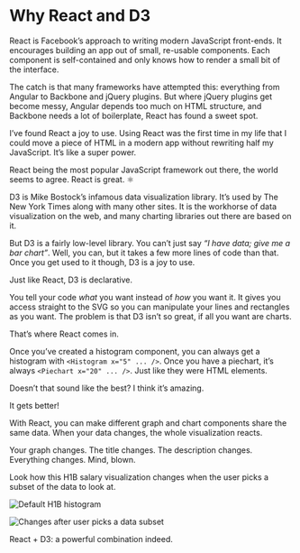 
# Why React and D3

React is Facebook’s approach to writing modern JavaScript front-ends. It
encourages building an app out of small, re-usable components. Each
component is self-contained and only knows how to render a small bit of
the interface.

The catch is that many frameworks have attempted this: everything from
Angular to Backbone and jQuery plugins. But where jQuery plugins get
become messy, Angular depends too much on HTML structure, and Backbone
needs a lot of boilerplate, React has found a sweet spot.

I’ve found React a joy to use. Using React was the first time in my life
that I could move a piece of HTML in a modern app without rewriting half
my JavaScript. It’s like a super power.

React being the most popular JavaScript framework out there, the world
seems to agree. React is great. ⚛️

D3 is Mike Bostock’s infamous data visualization library. It’s used by
The New York Times along with many other sites. It is the workhorse of
data visualization on the web, and many charting libraries out there are
based on it.

But D3 is a fairly low-level library. You can’t just say *“I have data;
give me a bar chart”*. Well, you can, but it takes a few more lines of
code than that. Once you get used to it though, D3 is a joy to use.

Just like React, D3 is declarative.

You tell your code *what* you want instead of *how* you want it. It
gives you access straight to the SVG so you can manipulate your lines
and rectangles as you want. The problem is that D3 isn’t so great, if
all you want are charts.

That’s where React comes in.

Once you’ve created a histogram component, you can always get a
histogram with `<Histogram x="5" ... />`. Once you have a piechart, it’s
always `<Piechart x="20" ... />`. Just like they were HTML elements.

Doesn’t that sound like the best? I think it’s amazing.

It gets better\!

With React, you can make different graph and chart components share the
same data. When your data changes, the whole visualization reacts.

Your graph changes. The title changes. The description changes.
Everything changes. Mind, blown.

Look how this H1B salary visualization changes when the user picks a
subset of the data to look at.

![Default H1B histogram](images/full_default_h1b.png)

![Changes after user picks a data subset](images/full_changed_h1b.png)

React + D3: a powerful combination indeed.
